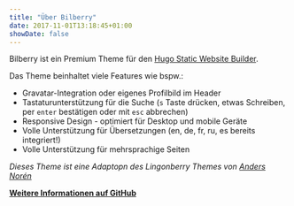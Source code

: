 ```yaml
---
title: "Über Bilberry"
date: 2017-11-01T13:18:45+01:00
showDate: false
---
```

Bilberry ist ein Premium Theme für den [Hugo Static Website Builder](https://gohugo.io).

Das Theme beinhaltet viele Features wie bspw.:

- Gravatar-Integration oder eigenes Profilbild im Header
- Tastaturunterstützung für die Suche (`s` Taste drücken, etwas Schreiben, per `enter` bestätigen oder mit `esc` abbrechen)
- Responsive Design - optimiert für Desktop und mobile Geräte
- Volle Unterstützung für Übersetzungen (en, de, fr, ru, es bereits integriert!)
- Volle Unterstützung für mehrsprachige Seiten


*Dieses Theme ist eine Adaptopn des Lingonberry Themes von [Anders Norén](http://www.andersnoren.se/teman/lingonberry-wordpress-theme/)*

**[Weitere Informationen auf GitHub](https://github.com/Lednerb/bilberry-hugo-theme)**
